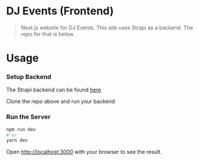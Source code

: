 # DJ Events (Frontend)

> Next.js website for DJ Events. This site uses Strapi as a backend. The repo for that is below
# Usage
### Setup Backend

The Strapi backend can be found [here](https://github.com/amirpanahi02/DJ-event-backend)

Clone the repo above and run your backend

### Run the Server

```bash
npm run dev
# or
yarn dev
```

Open [http://localhost:3000](http://localhost:3000) with your browser to see the result.

